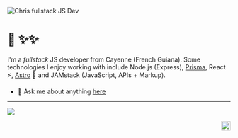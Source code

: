 ![Chris fullstack JS Dev](https://pbs.twimg.com/profile_banners/913885097811726336/1628985259/1500x500)

# 👋 ✨✨

I'm a *fullstack* JS developer from Cayenne (French Guiana). Some technologies I enjoy working with include Node.js (Express), [Prisma](https://www.prisma.io/), React ⚡, [Astro](https://astro.build/) :rocket: and JAMstack (JavaScript, APIs + Markup).

- 💬 Ask me about anything [here](https://github.com/spidergon/spidergon/issues)

---

<!--
[here](https://twitter.com/chrisservius)
<img width="100%" src="https://github-readme-stats.vercel.app/api?username=spidergon&count_private=true&show_icons=true&hide=stars&theme=tokyonight" />
-->

<!--| <a href="https://github.com/anuraghazra/github-readme-stats"><img align="center" src="https://github-readme-stats.vercel.app/api?username=spidergon&show_icons=true&include_all_commits=true&theme=buefy&hide_border=true&hide=stars,contribs&count_private=true" alt="Anurag's github stats" /></a> | <a href="https://github.com/anuraghazra/github-readme-stats"><img align="center" src="https://github-readme-stats.vercel.app/api/top-langs/?username=spidergon&layout=compact&theme=buefy&hide_border=true&langs_count=8" /></a> |
| ------------- | ------------- | -->

<a href="https://github.com/anuraghazra/github-readme-stats"><img align="center" src="https://github-readme-stats.vercel.app/api/top-langs/?username=spidergon&layout=compact&theme=buefy&hide_border=true&langs_count=8" /></a>

<!--
[![Top Langs](https://github-readme-stats.vercel.app/api/top-langs/?username=spidergon&layout=compact&langs_count=8)](https://github.com/anuraghazra/github-readme-stats)
-->

<!--
**spidergon/spidergon** is a ✨ _special_ ✨ repository because its `README.md` (this file) appears on your GitHub profile.

Here are some ideas to get you started:

- 🌱 I’m currently learning ...
- 👯 I’m looking to collaborate on ...
- 🤔 I’m looking for help with ...
- 💬 Ask me about ...
- 😄 Pronouns: ...
- ⚡ Fun fact: ...
-->

<a href="https://twitter.com/chrisservius">
  <img align="right" alt="Christopher Servius | Twitter" width="21px" src="https://raw.githubusercontent.com/anuraghazra/anuraghazra/master/assets/twitter.svg" />
</a>
